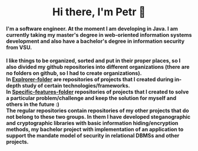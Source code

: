 <h1 align="center">Hi there, I'm Petr 🐳</a> 

<h4>
I'm a software engineer. At the moment I am developing in Java. I am currently taking my master's degree in web-oriented information systems development and also have a bachelor's degree in information security from VSU.
</h4>
<h4>
I like things to be organized, sorted and put in their proper places, so I also divided my github repositories into different organizations (there are no folders on github, so I had to create organizations).<br>In <a href='https://github.com/Explrorer-folder'>Explrorer-folder</a> are repositories of projects that I created during in-depth study of certain technologies/frameworks.<br>In <a href='https://github.com/Specific-features-folder'>Specific-features-folder</a> repositories of projects that I created to solve a particular problem/challenge and keep the solution for myself and others in the future :)<br>The regular repositories contain repositories of my other projects that do not belong to these two groups. In them I have developed steganographic and cryptographic libraries with basic information hiding/encryption methods, my bachelor project with implementation of an application to support the mandate model of security in relational DBMSs and other projects.
</h4>
